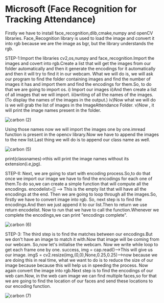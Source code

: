 # Microsoft (Face Recognition for Tracking Attendance)
Firstly we have to install face_recognition,dlib,cmake,numpy and openCV libraries.
Face_Recognition library is used to load the image and convert it into rgb because we are the image as bgr, but the library understands the rgb.

STEP-1:Import the libraries cv2,os,numpy and face_recognition.Import the images and covert into rgb.Create a list that will get the images from our folder automatically and then it generate the encodings for it automatically and then it will try to find it in our webcam.
What we will do is, we will ask our program to find the folder containing images and find the number of images it has and import them and find the encodings for them.So, to do that we are going to import os.
i) Import our images
ii)And then create a list of all images that we will import.
iii)writing of all the names of the images.(To display the names of the images in the output.)
iv)Now what we will do is we will grab the list of images in the ImageAttendance Folder.
v)Now , it will print the image names present in the folder.

















![carbon (2)](https://user-images.githubusercontent.com/94541869/170849659-64bdbeec-668c-481b-9000-b8bfb2876c92.png)

Using those names now we will import the images one by one.imread function is present in the opencv library.Now we have to append the images to the new list.Last thing we will do is to append our class name as well.













![carbon (5)](https://user-images.githubusercontent.com/94541869/170849647-1c5f5bd1-d7e0-4337-b974-26e34d3b2045.png)

print(classnames)->this will print the image names without its extension(i.e,jpg).


STEP-II: Next, we are going to start with encoding process.So,to do that once we import our image we have to find the encodings for each one of them.To do so,we can create a simple function that will compute all the encodings.
encodelist=[] --> This is the empty list that will have all the encodings at the end.
Then we are going to loop through all the images.So, firstly we have to convert image into rgb. So, next step is to find the encodings.And then we just append it to our list.Then to return we use return encodelist. Now to run that we have to call the function.Whenever we complete the encodings,we can print "encodings complete".





![carbon (6)](https://user-images.githubusercontent.com/94541869/170849904-3e8c5d64-e6a5-4d40-9955-e528fcf4cb8f.png)

STEP-3: The third step is to find the matches between our encodings.But we don't have an image to match it with.Now that image will be coming from our webcam.
So,now let's initialise the webcam.
Now we write while loop to get each frame one by one. success, img = cap.read()-->This will give us our image.
imgS = cv2.resize(img,(0,0),None,0.25,0.25)-->now because we are doing this in real time, what we want to do is to reduce the size of our image because because this will help us in speeding the process.
Now again convert the image into rgb.Next step is to find the encodings of our web cam.Now, in the web cam image we can find multiple faces,so for that we are going to find the location of our faces and send these locations to our encoding function.





![carbon (7)](https://user-images.githubusercontent.com/94541869/170850287-04f1c38e-93fd-4639-9717-d04fc073e1b5.png)

